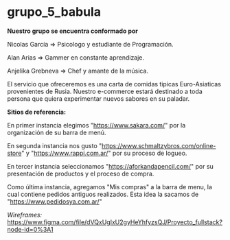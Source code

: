 # grupo_5_babula

**Nuestro grupo se encuentra conformado por**

Nicolas García => Psicologo y estudiante de Programación.

Alan Arias => Gammer en constante aprendizaje.

Anjelika Grebneva => Chef y amante de la música.

El servicio que ofreceremos es una carta de comidas tipicas Euro-Asiaticas provenientes de Rusia. Nuestro e-commerce estará destinado a toda persona que quiera experimentar nuevos sabores en su paladar.

**Sitios de referencia:**

En primer instancia elegimos "https://www.sakara.com/" por la organización de su barra de menú.

En segunda instancia nos gusto "https://www.schmaltzybros.com/online-store" y "https://www.rappi.com.ar/" por su proceso de logueo.

En tercer instancia seleccionamos "https://aforkandapencil.com/" por su presentación de productos y el proceso de compra.

Como última instancia, agregamos "Mis compras" a la barra de menu, la cual contiene pedidos antiguos realizados. Esta idea la sacamos de "https://www.pedidosya.com.ar/"


*Wireframes:*
https://www.figma.com/file/dVQxUgIxU2gyHeYhfyzsQJ/Proyecto_fullstack?node-id=0%3A1



